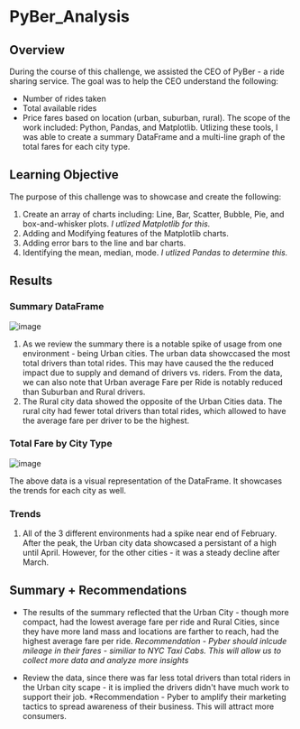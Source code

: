# PyBer_Analysis

## Overview 
During the course of this challenge, we assisted the CEO of PyBer - a ride sharing service. The goal was to help the CEO understand the following: 
* Number of rides taken 
* Total available rides 
* Price fares based on location (urban, suburban, rural). 
The scope of the work included: Python, Pandas, and Matplotlib. Utlizing these tools, I was able to create a summary DataFrame and a multi-line graph of the total fares for each city type.

## Learning Objective
The purpose of this challenge was to showcase and create the following:
1. Create an array of charts including: Line, Bar, Scatter, Bubble, Pie, and box-and-whisker plots. *I utlized Matplotlib for this.* 
2. Adding and Modifying features of the Matplotlib charts. 
3. Adding error bars to the line and bar charts. 
4. Identifying the mean, median, mode. *I utlized Pandas to determine this.*

## Results

### Summary DataFrame 
![image](https://user-images.githubusercontent.com/102767530/179123190-752a350b-fde4-4baa-8f9b-f58993399cbd.png)
1. As we review the summary there is a notable spike of usage from one environment - being Urban cities. The urban data showccased the most total drivers than total rides. This may have caused the the reduced impact due to supply and demand of drivers vs. riders. From the data, we can also note that Urban average Fare per Ride is notably reduced than Suburban and Rural drivers. 
2. The Rural city data showed the opposite of the Urban Cities data. The rural city had fewer total drivers than total rides, which allowed to have the average fare per driver to be the highest. 

### Total Fare by City Type 
![image](https://user-images.githubusercontent.com/102767530/179123959-dc9217aa-a24b-4843-b9d7-e3734dace862.png)

The above data is a visual representation of the DataFrame. It showcases the trends for each city as well. 

### Trends
1. All of the 3 different environments had a spike near end of February. After the peak, the Urban city data showcased a persistant of a high until April. However, for the other cities - it was a steady decline after March. 

## Summary + Recommendations
* The results of the summary reflected that the Urban City - though more compact, had the lowest average fare per ride and Rural Cities, since they have more land mass and locations are farther to reach, had the highest average fare per ride. 
*Recommendation - Pyber should inlcude mileage in their fares - similiar to NYC Taxi Cabs. This will allow us to collect more data and analyze more insights*

* Review the data, since there was far less total drivers than total riders in the Urban city scape - it is implied the drivers didn't have much work to support their job. 
*Recommendation - Pyber to amplify their marketing tactics to spread awareness of their business. This will attract more consumers. 

